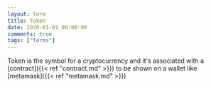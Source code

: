 ```yaml
---
layout: term
title: Token
date: 2020-01-01 00:00:00
comments: true
tags: ["terms"]
---
```


Token is the symbol for a cryptocurrency and it's associated with a [contract]({{< ref "contract.md" >}}) to be shown on a wallet like [metamask]({{< ref "metamask.md" >}})
